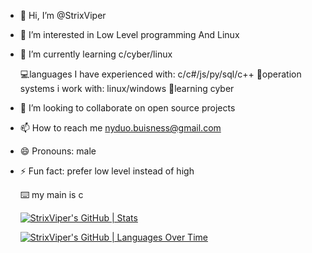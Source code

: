 - 👋 Hi, I’m @StrixViper
- 👀 I’m interested in Low Level programming And Linux
- 🌱 I’m currently learning c/cyber/linux

  💻languages I have experienced with: c/c#/js/py/sql/c++
  👾operation systems i work with: linux/windows
  🤖learning cyber
- 💞️ I’m looking to collaborate on open source projects
- 📫 How to reach me nyduo.buisness@gmail.com
- 😄 Pronouns: male
- ⚡ Fun fact: prefer low level instead of high 

  ⌨️ my main is c



  [![StrixViper's GitHub | Stats](https://stats.quira.sh/StrixViper/github?theme=dark)](https://quira.sh?utm_source=widgets&utm_campaign=StrixViper)


  [![StrixViper's GitHub | Languages Over Time](https://stats.quira.sh/StrixViper/languages-over-time?theme=light)](https://quira.sh?utm_source=widgets&utm_campaign=StrixViper)
  
